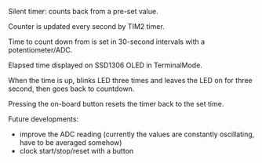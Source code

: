 Silent timer: counts back from a pre-set value.

Counter is updated every second by TIM2 timer.

Time to count down from is set in 30-second intervals with a potentiometer/ADC.

Elapsed time displayed on SSD1306 OLED in TerminalMode.

When the time is up, blinks LED three times and leaves the LED on for three second, then goes back to countdown. 

Pressing the on-board button resets the timer back to the set time. 

Future developments:

- improve the ADC reading (currently the values are constantly oscillating, have to be averaged somehow)
- clock start/stop/reset with a button
